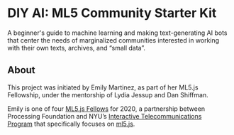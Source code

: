 # DIY AI: ML5 Community Starter Kit

A beginner's guide to machine learning and making text-generating AI bots that center the needs of marginalized communities interested in working with their own texts, archives, and “small data”.


## About

This project was initiated by Emily Martinez, as part of her ML5.js Fellowship, under the mentorship of Lydia Jessup and Dan Shiffman.

Emily is one of four [ML5.js Fellows](https://processingfoundation.org/fellowships) for 2020, a partnership between Processing Foundation and NYU’s [Interactive Telecommunications Program](https://tisch.nyu.edu/itp) that specifically focuses on [ml5.js](https://ml5js.org/).
